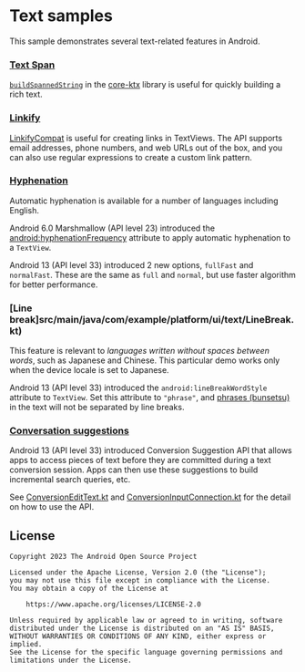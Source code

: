 # Text samples

This sample demonstrates several text-related features in Android.

### [Text Span](src/main/java/com/example/platform/ui/text/TextSpan.kt)

[`buildSpannedString`](https://developer.android.com/reference/kotlin/androidx/core/text/package-summary#buildSpannedString(kotlin.Function1))
in the [core-ktx](https://developer.android.com/kotlin/ktx#core) library is useful for quickly
building a rich text.

### [Linkify](src/main/java/com/example/platform/ui/text/Linkify.kt)

[LinkifyCompat](https://developer.android.com/reference/androidx/core/text/util/LinkifyCompat)
is useful for creating links in TextViews. The API supports email addresses, phone numbers, and web
URLs out of the box, and you can also use regular expressions to create a custom link pattern.

### [Hyphenation](src/main/java/com/example/platform/ui/text/Hyphenation.kt)

Automatic hyphenation is available for a number of languages including English.

Android 6.0 Marshmallow (API level 23) introduced the
[android:hyphenationFrequency](https://developer.android.com/reference/android/widget/TextView#attr_android:hyphenationFrequency)
attribute to apply automatic hyphenation to a `TextView`.

Android 13 (API level 33) introduced 2 new options, `fullFast` and `normalFast`. These are the same
as `full` and `normal`, but use faster algorithm for better performance.

### [Line break]src/main/java/com/example/platform/ui/text/LineBreak.kt)

This feature is relevant to _languages written without spaces between words_, such as Japanese and
Chinese. This particular demo works only when the device locale is set to Japanese.

Android 13 (API level 33) introduced the `android:lineBreakWordStyle` attribute to `TextView`. Set
this attribute to `"phrase"`, and
[phrases (bunsetsu)](https://ja.wikipedia.org/wiki/%E6%96%87%E7%AF%80)
in the text will not be separated by line breaks.

### [Conversation suggestions](src/main/java/com/example/platform/ui/text/ConversionSuggestions.kt)

Android 13 (API level 33) introduced Conversion Suggestion API that allows apps to access pieces of
text before they are committed during a text conversion session. Apps can then use these suggestions
to build incremental search queries, etc.

See
[ConversionEditText.kt](src/main/java/com/example/platform/ui/text/ConversionEditText.kt)
and
[ConversionInputConnection.kt](src/main/java/com/example/platform/ui/text/ConversionInputConnection.kt)
for the detail on how to use the API.

## License

```
Copyright 2023 The Android Open Source Project
 
Licensed under the Apache License, Version 2.0 (the "License");
you may not use this file except in compliance with the License.
You may obtain a copy of the License at

    https://www.apache.org/licenses/LICENSE-2.0

Unless required by applicable law or agreed to in writing, software
distributed under the License is distributed on an "AS IS" BASIS,
WITHOUT WARRANTIES OR CONDITIONS OF ANY KIND, either express or implied.
See the License for the specific language governing permissions and
limitations under the License.
```
